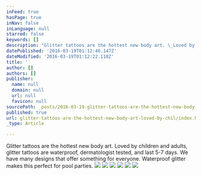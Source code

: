 ```yaml
---
inFeed: true
hasPage: true
inNav: false
inLanguage: null
starred: false
keywords: []
description: "Glitter tattoos are the hottest new body art. \_Loved by children and adults, glitter tattoos are waterproof, dermatologist tested, and last 5-7 days. \_We have many designs that offer something for everyone. \_Waterproof glitter makes this perfect for pool parties."
datePublished: '2016-03-19T01:12:46.147Z'
dateModified: '2016-03-19T01:12:22.118Z'
title: ''
author: []
authors: []
publisher:
  name: null
  domain: null
  url: null
  favicon: null
sourcePath: _posts/2016-03-19-glitter-tattoos-are-the-hottest-new-body-art-loved-by-chil.md
published: true
url: glitter-tattoos-are-the-hottest-new-body-art-loved-by-chil/index.html
_type: Article

---
```

Glitter tattoos are the hottest new body art.  Loved by children and adults, glitter tattoos are waterproof, dermatologist tested, and last 5-7 days.  We have many designs that offer something for everyone.  Waterproof glitter makes this perfect for pool parties.
![](https://the-grid-user-content.s3-us-west-2.amazonaws.com/b2af31e7-9fe5-4fe1-ab38-d9754feebea0.png)
![](https://the-grid-user-content.s3-us-west-2.amazonaws.com/3f5d4baf-50d8-4e3a-81bc-6f61936050c6.jpg)
![](https://the-grid-user-content.s3-us-west-2.amazonaws.com/d517f777-67eb-4bf7-b677-4823f4ca7cdf.jpg)
![](https://the-grid-user-content.s3-us-west-2.amazonaws.com/47ba5b32-23ef-4d75-9e0a-5a22d247c9ba.jpg)
![](https://the-grid-user-content.s3-us-west-2.amazonaws.com/d02de424-ee13-43f3-a0c9-ff700a372cbd.jpg)
![](https://the-grid-user-content.s3-us-west-2.amazonaws.com/0693d60f-1d2a-496c-bf9e-87dccf392c77.jpg)